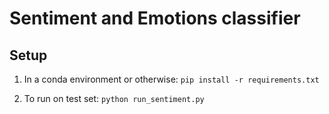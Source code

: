# Sentiment and Emotions classifier 

## Setup 

1) In a conda environment or otherwise: `pip install -r requirements.txt`

2) To run on test set: `python run_sentiment.py` 
